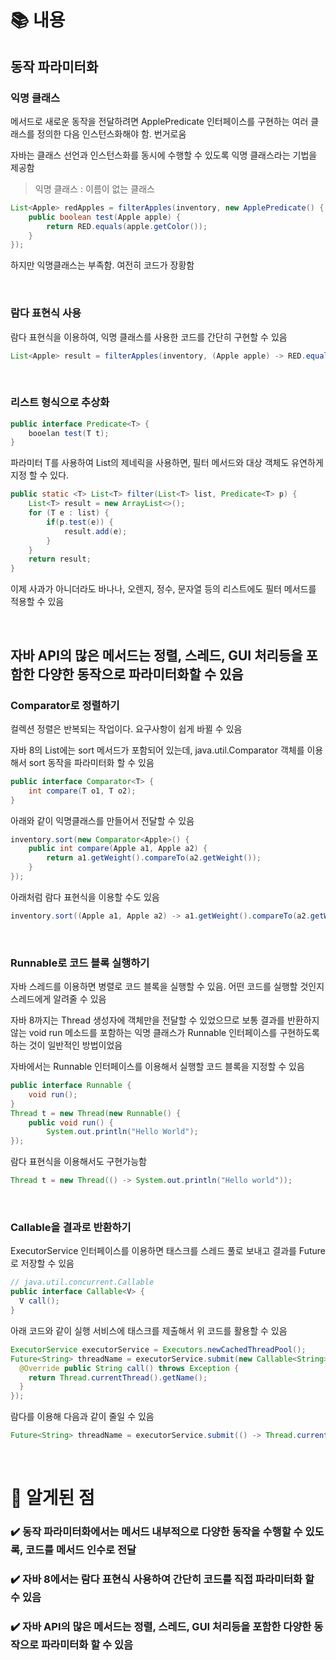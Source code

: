 # 📚 내용

## 동작 파라미터화

### 익명 클래스
메서드로 새로운 동작을 전달하려면 ApplePredicate 인터페이스를 구현하는 여러 클래스를 정의한 다음 인스턴스화해야 함. 번거로움

자바는 클래스 선언과 인스턴스화를 동시에 수행할 수 있도록 익명 클래스라는 기법을 제공함

> 익명 클래스 : 이름이 없는 클래스

```java
List<Apple> redApples = filterApples(inventory, new ApplePredicate() {
    public boolean test(Apple apple) {
        return RED.equals(apple.getColor());
    }
});
```

하지만 익명클래스는 부족함. 여전히 코드가 장황함

<br>

### 람다 표현식 사용
람다 표현식을 이용하여, 익명 클래스를 사용한 코드를 간단히 구현할 수 있음

```java
List<Apple> result = filterApples(inventory, (Apple apple) -> RED.equals(apple.getColor()));
```

<br>

### 리스트 형식으로 추상화
```java
public interface Predicate<T> {
    booelan test(T t);
}
```

파라미터 T를 사용하여 List의 제네릭을 사용하면, 필터 메서드와 대상 객체도 유연하게 지정 할 수 있다.
```java
public static <T> List<T> filter(List<T> list, Predicate<T> p) {
    List<T> result = new ArrayList<>();
    for (T e : list) {
        if(p.test(e)) {
            result.add(e);
        }
    }
    return result;
}
```
이제 사과가 아니더라도 바나나, 오렌지, 정수, 문자열 등의 리스트에도 필터 메서드를 적용할 수 있음

<br>

## 자바 API의 많은 메서드는 정렬, 스레드, GUI 처리등을 포함한 다양한 동작으로 파라미터화할 수 있음
### Comparator로 정렬하기
컬렉션 정렬은 반복되는 작업이다. 요구사항이 쉽게 바뀔 수 있음

자바 8의 List에는 sort 메서드가 포함되어 있는데, java.util.Comparator 객체를 이용해서 sort 동작을 파라미터화 할 수 있음

```java
public interface Comparator<T> {
    int compare(T o1, T o2);
}
```

아래와 같이 익명클래스를 만들어서 전달할 수 있음

```java
inventory.sort(new Comparator<Apple>() {
    public int compare(Apple a1, Apple a2) {
        return a1.getWeight().compareTo(a2.getWeight());
    }
});
```

아래처럼 람다 표현식을 이용할 수도 있음
```java
inventory.sort((Apple a1, Apple a2) -> a1.getWeight().compareTo(a2.getWeight()));
```

<br>

### Runnable로 코드 블록 실행하기
자바 스레드를 이용하면 병렬로 코드 블록을 실행할 수 있음. 어떤 코드를 실행할 것인지 스레드에게 알려줄 수 있음

자바 8까지는 Thread 생성자에 객체만을 전달할 수 있었으므로 보통 결과를 반환하지 않는 void run 메소드를 포함하는 익명 클래스가 Runnable 인터페이스를 구현하도록 하는 것이 일반적인 방법이었음

자바에서는 Runnable 인터페이스를 이용해서 실행할 코드 블록을 지정할 수 있음
```java
public interface Runnable {
    void run();
}
Thread t = new Thread(new Runnable() {
    public void run() {
        System.out.println("Hello World");
});
```

람다 표현식을 이용해서도 구현가능함
```java
Thread t = new Thread(() -> System.out.println("Hello world"));
```

<br>

### Callable을 결과로 반환하기
ExecutorService 인터페이스를 이용하면 태스크를 스레드 풀로 보내고 결과를 Future로 저장할 수 있음

```java
// java.util.concurrent.Callable
public interface Callable<V> {
  V call();
}
```


아래 코드와 같이 실행 서비스에 태스크를 제출해서 위 코드를 활용할 수 있음

```java
ExecutorService executorService = Executors.newCachedThreadPool();
Future<String> threadName = executorService.submit(new Callable<String>() {
  @Override public String call() throws Exception {
    return Thread.currentThread().getName();
  }
});
```

람다를 이용해 다음과 같이 줄일 수 있음
```java
Future<String> threadName = executorService.submit(() -> Thread.currentThread().getName());
```

<br>

# 🔎 알게된 점
### ✔️ 동작 파라미터화에서는 메서드 내부적으로 다양한 동작을 수행할 수 있도록, 코드를 메서드 인수로 전달
### ✔️ 자바 8에서는 람다 표현식 사용하여 간단히 코드를 직접 파라미터화 할 수 있음
### ✔️ 자바 API의 많은 메서드는 정렬, 스레드, GUI 처리등을 포함한 다양한 동작으로 파라미터화 할 수 있음
